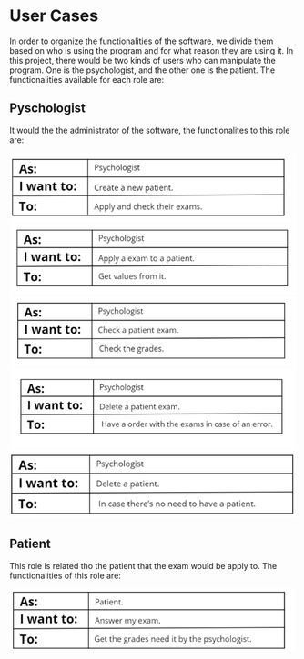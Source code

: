 # User Cases

In order to organize the functionalities of the software, we divide them based on who is using the program and for what reason they are using it. In this project, there would be two kinds of users who can manipulate the program. One is the psychologist, and the other one is the patient. The functionalities available for each role are:

## Pyschologist

It would the the administrator of the software, the functionalites to this role are:

![UC1](dassets/Ch1.png)
![UC2](dassets/Ch2.png)
![UC3](dassets/Ch3.png)
![UC4](dassets/Ch4.png)
![UC6](dassets/Ch6.png)

## Patient

This role is related tho the patient that the exam would be apply to. The functionalities of this role are:

![UC5](dassets/Ch5.png)